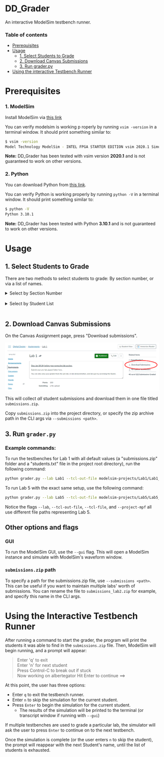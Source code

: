# DD_Grader

An interactive ModelSim testbench runner.

### Table of contents

* [Prerequisites](https://github.com/benjamin051000/DD_Grader#prerequisites)
* [Usage](https://github.com/benjamin051000/DD_Grader#usage)
  * [1. Select Students to Grade]()
  * [2. Download Canvas Submissions]()
  * [3. Run grader.py]()
* [Using the interactive Testbench Runner](https://github.com/benjamin051000/DD_Grader#using-the-interactive-testbench-runner)

# Prerequisites

### 1. ModelSim

Install ModelSim via [this link](https://fpgasoftware.intel.com/20.1/?edition=lite&product=modelsim_ae&platform=windows)

You can verify modelsim is working p roperly by running `vsim -version` in a terminal window. It should print something similar to: 
```bash
$ vsim -version
Model Technology ModelSim - INTEL FPGA STARTER EDITION vsim 2020.1 Simulator 2020.02 Feb 28 2020
```

**Note:** DD_Grader has been tested with vsim version **2020.1** and is not guaranteed to work on other versions.

### 2. Python

You can download Python from [this link](https://www.python.org/downloads/).

You can verify Python is working properly by running `python -V` in a terminal window. It should print something similar to:
```bash
$ python -V
Python 3.10.1
```

**Note:** DD_Grader has been tested with Python **3.10.1** and is not guaranteed to work on other versions.

# Usage
## 1. Select Students to Grade
There are two methods to select students to grade: By section number, or via a list of names.

<details><summary>Select by Section Number</summary>

To use the `--section` flag, a file named `students.csv` must be downloaded to the project directory. This file contains information about students in the course, including each students' section number.
### Download Student Data

1. Navigate to the course gradebook on Canvas.
2. Click "Actions > Export" as shown in the below image.

![Image showing the highlighted export button the user should press in the Canvas gradebook to download a CSV of students in the course](images/export-students.png)

Save this file as `students.csv` in the root directory (the same directory as this README file). It should be structured similarly to `all_students_example.csv`, but may include additional information, like assignment grades.

When running the grader, use `--section <section number>` to specify a section number you wish to grade. Section numbers are 5-digit numbers seen in the parentheses on a students' section ID string. For example, in the class/section identifier `EEL4712C-0001(11624)`, `11624` is the section number.
</details>
<br/>
<details><summary>Select by Student List</summary>

To choose specific students for grading, make a text file with the students' names.

Use the same format as `students_example.txt`, which is `<FirstName> [Middle name(s)] <LastName>` per line.

Finally, use the default `students.txt` filename, or specify the file path in the CLI args via `--student-list <path>`.
</details>
<br/>

## 2. Download Canvas Submissions

On the Canvas Assignment page, press "Download submissions". 

![Image showing where to find the "Download Submissions" button on the Canvas Assignment page](images/download-submissions.png)

This will collect *all* student submissions and download them in one file titled `submissions.zip`.


Copy `submissions.zip` into the project directory, or specify the zip archive path in the CLI args via `--submissions <path>`.

## 3. Run `grader.py`

### Example commands:

To run the testbenches for Lab 1 with all default values (a "submissions.zip" folder and a "students.txt" file in the project root directory), run the following command:

```bash
python grader.py --lab Lab1 --tcl-out-file modelsim-projects/Lab1/Lab1_out.tcl --tcl-file tcl-templates/lab1.tcl --project-mpf modelsim-projects/Lab1/Lab1.mpf
```

To run Lab 5 with the exact same setup, use the following command:

```bash
python grader.py --lab Lab5 --tcl-out-file modelsim-projects/Lab5/Lab5_out.tcl --tcl-file tcl-templates/lab5.tcl --project-mpf modelsim-projects/Lab5/Lab5.mpf
```

Notice the flags `--lab`, `--tcl-out-file`, `--tcl-file`, and `--project-mpf` all use different file paths representing Lab 5.

## Other options and flags
### GUI

To run the ModelSim GUI, use the `--gui` flag. This will open a ModelSim instance and simulate with ModelSim's waveform window.

### `submissions.zip` path

To specify a path for the submissions.zip file, use `--submissions <path>`.
This can be useful if you want to maintain multiple labs' worth of submissions. You can rename the file to `submissions_lab2.zip` for example, and specify this name in the CLI args.

# Using the Interactive Testbench Runner

After running a command to start the grader, the program will print the students it was able to find in the `submissions.zip` file.
Then, ModelSim will begin running, and a prompt will appear:

> Enter 'q' to exit\
> Enter 'n' for next student\
> Press Control-C to break out if stuck\
> Now working on albertegator Hit Enter to continue ==>

At this point, the user has three options:

* Enter `q` to exit the testbench runner.
* Enter `n` to skip the simulation for the current student.
* Press `Enter` to begin the simulation for the current student.
    * The results of the simulation will be printed to the terminal (or transcript window if running with `--gui`)

If multiple testbenches are used to grade a particular lab, the simulator will ask the user to press `Enter` to continue on to the next testbench.

Once the simulation is complete (or the user enters `n` to skip the student), the prompt will reappear with the next Student's name, until the list of students is exhausted.
